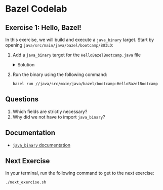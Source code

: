 # Bazel Codelab

## Exercise 1: Hello, Bazel!
In this exercise, we will build and execute a `java_binary` target. Start by opening `java/src/main/java/bazel/bootcamp/BUILD`:

1. Add a `java_binary` target for the `HelloBazelBootcamp.java` file
   <details><summary>Solution</summary>

    Add the following to your build file.
     ```
     java_binary(
        name = "HelloBazelBootcamp",
        srcs = "HelloBazelBootcamp.java",
     )
     ```
   </details>
1. Run the binary using the following command:
   ```
   bazel run //java/src/main/java/bazel/bootcamp:HelloBazelBootcamp
   ```

## Questions
1. Which fields are strictly necessary?
2. Why did we not have to import `java_binary`?

## Documentation
- [`java_binary` documentation](https://docs.bazel.build/versions/master/be/java.html#java_binary)

## Next Exercise
In your terminal, run the following command to get to the next exercise:
```
./next_exercise.sh
```
